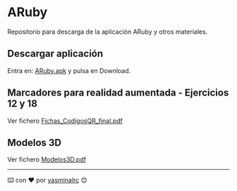 # ARuby
Repositorio para descarga de la aplicación ARuby y otros materiales.

## Descargar aplicación 

Entra en: [ARuby.apk](https://github.com/yasminalrc/ARuby/blob/4e53543ee1a2a273b6da2b6f858224be8b3c479e/ARuby.apk) y pulsa en Download.

## Marcadores para realidad aumentada - Ejercicios 12 y 18

Ver fichero [Fichas_CodigosQR_final.pdf](https://github.com/yasminalrc/ARuby/blob/8bf4c6deea0a1c8ac34a6a7744e209a412b5ac90/Fichas%20Ejercicios/Fichas_CodigosQR_final.pdf)


## Modelos 3D 

Ver fichero [Modelos3D.pdf](https://github.com/yasminalrc/ARuby/blob/6e7fc5cae67be88956b06f40785a9d202d411e5a/Modelos3D/Modelos3D.pdf)


---
⌨️ con ❤️ por [yasminalrc](https://github.com/yasminalrc) 😊
